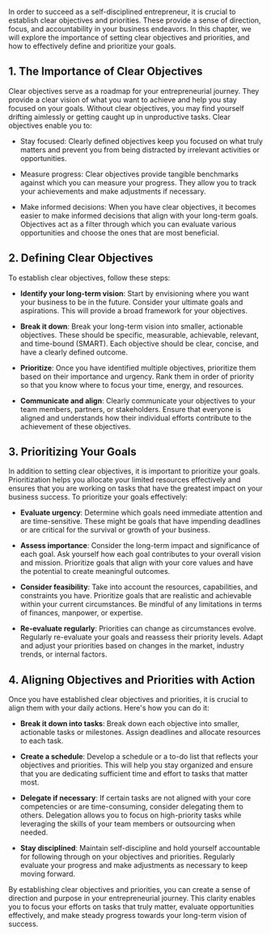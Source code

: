 
In order to succeed as a self-disciplined entrepreneur, it is crucial to establish clear objectives and priorities. These provide a sense of direction, focus, and accountability in your business endeavors. In this chapter, we will explore the importance of setting clear objectives and priorities, and how to effectively define and prioritize your goals.

**1. The Importance of Clear Objectives**
-----------------------------------------

Clear objectives serve as a roadmap for your entrepreneurial journey. They provide a clear vision of what you want to achieve and help you stay focused on your goals. Without clear objectives, you may find yourself drifting aimlessly or getting caught up in unproductive tasks. Clear objectives enable you to:

* Stay focused: Clearly defined objectives keep you focused on what truly matters and prevent you from being distracted by irrelevant activities or opportunities.

* Measure progress: Clear objectives provide tangible benchmarks against which you can measure your progress. They allow you to track your achievements and make adjustments if necessary.

* Make informed decisions: When you have clear objectives, it becomes easier to make informed decisions that align with your long-term goals. Objectives act as a filter through which you can evaluate various opportunities and choose the ones that are most beneficial.

**2. Defining Clear Objectives**
--------------------------------

To establish clear objectives, follow these steps:

* **Identify your long-term vision**: Start by envisioning where you want your business to be in the future. Consider your ultimate goals and aspirations. This will provide a broad framework for your objectives.

* **Break it down**: Break your long-term vision into smaller, actionable objectives. These should be specific, measurable, achievable, relevant, and time-bound (SMART). Each objective should be clear, concise, and have a clearly defined outcome.

* **Prioritize**: Once you have identified multiple objectives, prioritize them based on their importance and urgency. Rank them in order of priority so that you know where to focus your time, energy, and resources.

* **Communicate and align**: Clearly communicate your objectives to your team members, partners, or stakeholders. Ensure that everyone is aligned and understands how their individual efforts contribute to the achievement of these objectives.

**3. Prioritizing Your Goals**
------------------------------

In addition to setting clear objectives, it is important to prioritize your goals. Prioritization helps you allocate your limited resources effectively and ensures that you are working on tasks that have the greatest impact on your business success. To prioritize your goals effectively:

* **Evaluate urgency**: Determine which goals need immediate attention and are time-sensitive. These might be goals that have impending deadlines or are critical for the survival or growth of your business.

* **Assess importance**: Consider the long-term impact and significance of each goal. Ask yourself how each goal contributes to your overall vision and mission. Prioritize goals that align with your core values and have the potential to create meaningful outcomes.

* **Consider feasibility**: Take into account the resources, capabilities, and constraints you have. Prioritize goals that are realistic and achievable within your current circumstances. Be mindful of any limitations in terms of finances, manpower, or expertise.

* **Re-evaluate regularly**: Priorities can change as circumstances evolve. Regularly re-evaluate your goals and reassess their priority levels. Adapt and adjust your priorities based on changes in the market, industry trends, or internal factors.

**4. Aligning Objectives and Priorities with Action**
-----------------------------------------------------

Once you have established clear objectives and priorities, it is crucial to align them with your daily actions. Here's how you can do it:

* **Break it down into tasks**: Break down each objective into smaller, actionable tasks or milestones. Assign deadlines and allocate resources to each task.

* **Create a schedule**: Develop a schedule or a to-do list that reflects your objectives and priorities. This will help you stay organized and ensure that you are dedicating sufficient time and effort to tasks that matter most.

* **Delegate if necessary**: If certain tasks are not aligned with your core competencies or are time-consuming, consider delegating them to others. Delegation allows you to focus on high-priority tasks while leveraging the skills of your team members or outsourcing when needed.

* **Stay disciplined**: Maintain self-discipline and hold yourself accountable for following through on your objectives and priorities. Regularly evaluate your progress and make adjustments as necessary to keep moving forward.

By establishing clear objectives and priorities, you can create a sense of direction and purpose in your entrepreneurial journey. This clarity enables you to focus your efforts on tasks that truly matter, evaluate opportunities effectively, and make steady progress towards your long-term vision of success.
